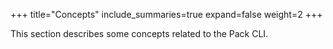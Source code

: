 +++
title="Concepts"
include_summaries=true
expand=false
weight=2
+++

This section describes some concepts related to the Pack CLI.
